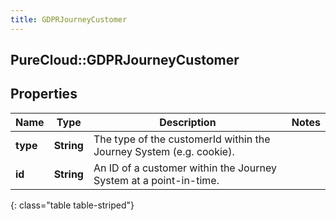 ```yaml
---
title: GDPRJourneyCustomer
---
```

## PureCloud::GDPRJourneyCustomer

## Properties

|Name | Type | Description | Notes|
|------------ | ------------- | ------------- | -------------|
| **type** | **String** | The type of the customerId within the Journey System (e.g. cookie). | |
| **id** | **String** | An ID of a customer within the Journey System at a point-in-time. | |
{: class="table table-striped"}


